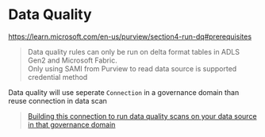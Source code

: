 # Data Quality
https://learn.microsoft.com/en-us/purview/section4-run-dq#prerequisites
> Data quality rules can only be run on delta format tables in ADLS Gen2 and Microsoft Fabric.  
> Only using SAMI from Purview to read data source is supported credential method 

Data quality will use seperate `Connection` in a governance domain than reuse connection in data scan
> [Building this connection to run data quality scans on your data source in that governance domain](https://learn.microsoft.com/en-us/purview/section4-run-dq#create-and-run-data-quality-rules)
